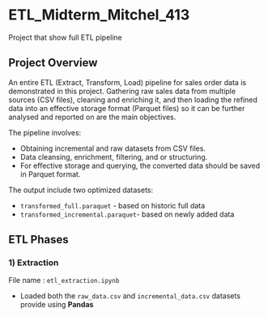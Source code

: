 # ETL_Midterm_Mitchel_413
Project that show full ETL pipeline

## Project Overview
An entire ETL (Extract, Transform, Load) pipeline for sales order data is demonstrated in this project.  Gathering raw sales data from multiple sources (CSV files), cleaning and enriching it, and then loading the refined data into an effective storage format (Parquet files) so it can be further analysed and reported on are the main objectives.

The pipeline involves:
- Obtaining incremental and raw datasets from CSV files.
-  Data cleansing, enrichment, filtering, and or structuring.
- For effective storage and querying, the converted data should be saved in Parquet format.

The output include two optimized datasets:
- `transformed_full.paraquet` - based on historic full data
- `transformed_incremental.paraquet`- based on newly added data

## ETL Phases
### 1) Extraction
File name : `etl_extraction.ipynb`

- Loaded both the `raw_data.csv` and `incremental_data.csv` datasets provide using **Pandas**